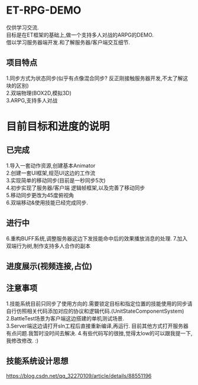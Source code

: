 # ET-RPG-DEMO
仅供学习交流.  
目标是在ET框架的基础上,做一个支持多人对战的ARPG的DEMO.   
借以学习服务器端开发.和了解服务器/客户端交互细节.  

## 项目特点   
1.同步方式为状态同步(似乎有点像混合同步? 反正刚接触服务器开发,不太了解这块的区别)   
2.双端物理(BOX2D,模拟3D)  
3.ARPG,支持多人对战

# 目前目标和进度的说明   
## 已完成
1.导入一套动作资源,创建基本Animator     
2.创建一套UI框架,规范UI这边的工作流    
3.实现简单的移动同步(目前是一秒同步5次)    
4.初步实现了服务器/客户端 逻辑帧框架,以及完善了移动同步    
5.移动同步更改为45度俯视角   
6.双端移动&使用技能已经完成同步.

## 进行中   
6.重构BUFF系统,调整服务器这边下发技能命中后的效果播放消息的处理.
7.加入双端行为树,制作支持多人合作的副本

## 进度展示(视频连接,占位)


## 注意事项
1.技能系统目前只同步了使用方向的.需要锁定目标和指定位置的技能使用的同步请自行仿照相关代码添加对应的协议和逻辑代码.(UnitStateComponentSystem)   
2.BattleTest场景为客户端这边搭建的单机测试场景.    
3.Server端这边请打开sln工程后直接重新编译,再运行. 目前其他方式打开服务器有点问题.我暂时没时间去解决.
4.有些代码写的很挫,觉得太low的可以跟我提一下,我修改修改. :)

## 技能系统设计思想
https://blog.csdn.net/qq_32270109/article/details/88551196




